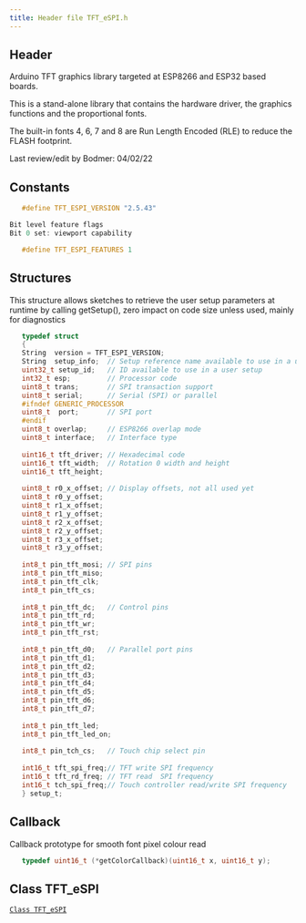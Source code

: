 ```yaml
---
title: Header file TFT_eSPI.h
---
```


## Header

Arduino TFT graphics library targeted at ESP8266 and ESP32 based boards.

This is a stand-alone library that contains the hardware driver, the graphics functions and the proportional fonts.

The built-in fonts 4, 6, 7 and 8 are Run Length Encoded (RLE) to reduce the FLASH footprint.

Last review/edit by Bodmer: 04/02/22

## Constants

``` C
   #define TFT_ESPI_VERSION "2.5.43"

Bit level feature flags
Bit 0 set: viewport capability
```

``` C
   #define TFT_ESPI_FEATURES 1
```

## Structures

This structure allows sketches to retrieve the user setup parameters at runtime by calling getSetup(), zero impact on
code size unless used, mainly for diagnostics

``` C
   typedef struct
   {
   String  version = TFT_ESPI_VERSION;
   String  setup_info;  // Setup reference name available to use in a user setup
   uint32_t setup_id;   // ID available to use in a user setup
   int32_t esp;         // Processor code
   uint8_t trans;       // SPI transaction support
   uint8_t serial;      // Serial (SPI) or parallel
   #ifndef GENERIC_PROCESSOR
   uint8_t  port;       // SPI port
   #endif
   uint8_t overlap;     // ESP8266 overlap mode
   uint8_t interface;   // Interface type
   
   uint16_t tft_driver; // Hexadecimal code
   uint16_t tft_width;  // Rotation 0 width and height
   uint16_t tft_height;
   
   uint8_t r0_x_offset; // Display offsets, not all used yet
   uint8_t r0_y_offset;
   uint8_t r1_x_offset;
   uint8_t r1_y_offset;
   uint8_t r2_x_offset;
   uint8_t r2_y_offset;
   uint8_t r3_x_offset;
   uint8_t r3_y_offset;
   
   int8_t pin_tft_mosi; // SPI pins
   int8_t pin_tft_miso;
   int8_t pin_tft_clk;
   int8_t pin_tft_cs;
   
   int8_t pin_tft_dc;   // Control pins
   int8_t pin_tft_rd;
   int8_t pin_tft_wr;
   int8_t pin_tft_rst;
   
   int8_t pin_tft_d0;   // Parallel port pins
   int8_t pin_tft_d1;
   int8_t pin_tft_d2;
   int8_t pin_tft_d3;
   int8_t pin_tft_d4;
   int8_t pin_tft_d5;
   int8_t pin_tft_d6;
   int8_t pin_tft_d7;
   
   int8_t pin_tft_led;
   int8_t pin_tft_led_on;
   
   int8_t pin_tch_cs;   // Touch chip select pin
   
   int16_t tft_spi_freq;// TFT write SPI frequency
   int16_t tft_rd_freq; // TFT read  SPI frequency
   int16_t tch_spi_freq;// Touch controller read/write SPI frequency
   } setup_t;
```

## Callback

Callback prototype for smooth font pixel colour read

``` C
   typedef uint16_t (*getColorCallback)(uint16_t x, uint16_t y);
```

## Class TFT_eSPI

[`Class TFT_eSPI`](class.md)
